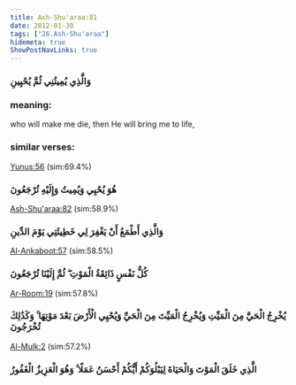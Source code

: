 ```yaml
---
title: Ash-Shu'araa:81
date: 2012-01-30
tags: ["26.Ash-Shu'araa"]
hidemeta: true 
ShowPostNavLinks: true 
---
```

### وَالَّذِي يُمِيتُنِي ثُمَّ يُحْيِينِ
### meaning: 
who will make me die, then He will bring me to life,
### similar verses: 

[Yunus:56](/10/56) (sim:69.4%)

### هُوَ يُحْيِي وَيُمِيتُ وَإِلَيْهِ تُرْجَعُونَ

[Ash-Shu'araa:82](/26/82) (sim:58.9%)

### وَالَّذِي أَطْمَعُ أَنْ يَغْفِرَ لِي خَطِيئَتِي يَوْمَ الدِّينِ

[Al-Ankaboot:57](/29/57) (sim:58.5%)

### كُلُّ نَفْسٍ ذَائِقَةُ الْمَوْتِ ۖ ثُمَّ إِلَيْنَا تُرْجَعُونَ

[Ar-Room:19](/30/19) (sim:57.8%)

### يُخْرِجُ الْحَيَّ مِنَ الْمَيِّتِ وَيُخْرِجُ الْمَيِّتَ مِنَ الْحَيِّ وَيُحْيِي الْأَرْضَ بَعْدَ مَوْتِهَا ۚ وَكَذَٰلِكَ تُخْرَجُونَ

[Al-Mulk:2](/67/2) (sim:57.2%)

### الَّذِي خَلَقَ الْمَوْتَ وَالْحَيَاةَ لِيَبْلُوَكُمْ أَيُّكُمْ أَحْسَنُ عَمَلًا ۚ وَهُوَ الْعَزِيزُ الْغَفُورُ
